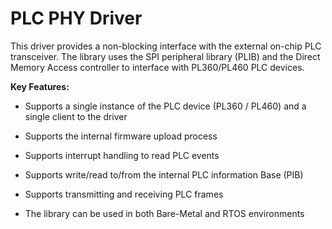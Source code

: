 # PLC PHY Driver

This driver provides a non-blocking interface with the external on-chip PLC transceiver. The library uses the SPI peripheral library (PLIB) and the Direct Memory Access controller to interface with PL360/PL460 PLC devices.

<b>Key Features:</b>
- Supports a single instance of the PLC device (PL360 / PL460) and a single client to the driver

- Supports the internal firmware upload process

- Supports interrupt handling to read PLC events

- Supports write/read to/from the internal PLC information Base (PIB)

- Supports transmitting and receiving PLC frames

- The library can be used in both Bare-Metal and RTOS environments
